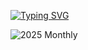 
[![Typing SVG](https://readme-typing-svg.herokuapp.com?font=Orbitron&size=22&duration=3500&color=00FF00&background=0D1117&lines=FRONT-END+DEVELOPER;ALWAYS+LEARNING)](https://git.io/typing-svg) 

![2025 Monthly](https://github-readme-stats.vercel.app/api?username=FridayBlessed&theme=dark&bg_color=000000&title_color=00FF7F&hide_title=true&custom_title=2025+Stats)



